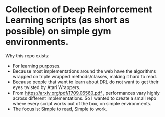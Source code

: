 # Collection of Deep Reinforcement Learning scripts (as short as possible) on simple gym environments.

Why this repo exists:
- For learning purposes.
- Because most implementations around the web have the algorithms wrapped on triple wrapped methods/classes, making it hard to read.
- Because people that want to learn about DRL do not want to get their eyes twisted by Atari Wrappers.
- From <https://arxiv.org/pdf/1709.06560.pdf> , performances vary highly across different implementations. So I wanted to create a small repo where every script works out of the box, on simple environments.
- The focus is: Simple to read, Simple to work.